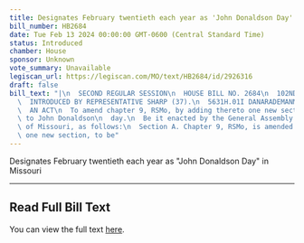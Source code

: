 ```yaml
---
title: Designates February twentieth each year as 'John Donaldson Day' in Missouri
bill_number: HB2684
date: Tue Feb 13 2024 00:00:00 GMT-0600 (Central Standard Time)
status: Introduced
chamber: House
sponsor: Unknown
vote_summary: Unavailable
legiscan_url: https://legiscan.com/MO/text/HB2684/id/2926316
draft: false
bill_text: "|\n  SECOND REGULAR SESSION\n  HOUSE BILL NO. 2684\n  102ND GENERAL ASSEMBLY\n\
  \  INTRODUCED BY REPRESENTATIVE SHARP (37).\n  5631H.01I DANARADEMANMILLER,ChiefClerk\n\
  \  AN ACT\n  To amend chapter 9, RSMo, by adding thereto one new section relating\
  \ to John Donaldson\n  day.\n  Be it enacted by the General Assembly of the state\
  \ of Missouri, as follows:\n  Section A. Chapter 9, RSMo, is amended by adding thereto\
  \ one new section, to be"
---
```

Designates February twentieth each year as "John Donaldson Day" in Missouri

---

## Read Full Bill Text

You can view the full text [here](https://legiscan.com/MO/text/HB2684/id/2926316).
